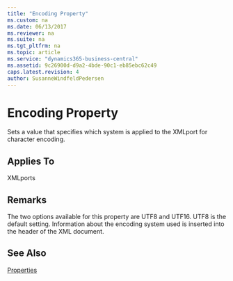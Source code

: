 ```yaml
---
title: "Encoding Property"
ms.custom: na
ms.date: 06/13/2017
ms.reviewer: na
ms.suite: na
ms.tgt_pltfrm: na
ms.topic: article
ms.service: "dynamics365-business-central"
ms.assetid: 9c26900d-d9a2-4bde-90c1-eb85ebc62c49
caps.latest.revision: 4
author: SusanneWindfeldPedersen
---
```


 

# Encoding Property
Sets a value that specifies which system is applied to the XMLport for character encoding.  
  
## Applies To  
 XMLports  
  
## Remarks  
 The two options available for this property are UTF8 and UTF16. UTF8 is the default setting. Information about the encoding system used is inserted into the header of the XML document.  
  
## See Also  
 [Properties](devenv-properties.md)